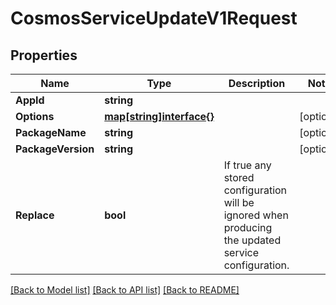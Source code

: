 # CosmosServiceUpdateV1Request

## Properties

Name | Type | Description | Notes
------------ | ------------- | ------------- | -------------
**AppId** | **string** |  | 
**Options** | [**map[string]interface{}**](.md) |  | [optional] 
**PackageName** | **string** |  | [optional] 
**PackageVersion** | **string** |  | [optional] 
**Replace** | **bool** | If true any stored configuration will be ignored when producing the updated service configuration. | 

[[Back to Model list]](../README.md#documentation-for-models) [[Back to API list]](../README.md#documentation-for-api-endpoints) [[Back to README]](../README.md)


